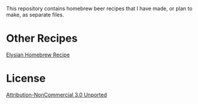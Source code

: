 This repository contains homebrew beer recipes that I have made, or plan to make, as separate files.

# Other Recipes

[Elysian Homebrew Recipe](http://blog.seattlepi.com/whatsontap/2008/05/22/elysian-homebrew-recipes/)

# License

[Attribution-NonCommercial 3.0 Unported](http://creativecommons.org/licenses/by-nc/3.0/)
